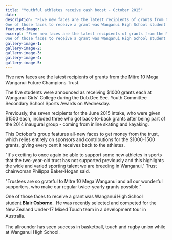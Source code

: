 ```yaml
---
title: "Youthful athletes receive cash boost - October 2015"
date: 
description: "Five new faces are the latest recipients of grants from the Mitre 10 Mega Wanganui Future Champions Trust.
One of those faces to receive a grant was Wanganui High School student Blair Osborne."
featured-image: 
excerpt: "Five new faces are the latest recipients of grants from the Mitre 10 Mega Wanganui Future Champions Trust.
One of those faces to receive a grant was Wanganui High School student Blair Osborne."
gallery-image-1: 
gallery-image-2: 
gallery-image-3: 
gallery-image-4: 
gallery-image-5: 
---
```


<p>Five new faces are the latest recipients of grants from the Mitre 10 Mega Wanganui Future Champions Trust.</p>
<p>The five students were announced as receiving $1000 grants each at Wanganui Girls' College during the Dub.Dee.See. Youth Committee Secondary School Sports Awards on Wednesday.</p>
<p>Previously, the seven recipients for the June 2015 intake, who were given $1500 each, included three who got back-to-back grants after being part of the 2014 inaugural group - coming from inline skating and kayaking.</p>
<p>This October's group features all-new faces to get money from the trust, which relies entirely on sponsors and contributions for the $1000-1500 grants, giving every cent it receives back to the athletes.</p>
<p>"It's exciting to once again be able to support some new athletes in sports that the two-year-old trust has not supported previously and this highlights the wide and varied sporting talent we are breeding in Wanganui," Trust chairwoman Philippa Baker-Hogan said.</p>
<p>"Trustees are so grateful to Mitre 10 Mega Wanganui and all our wonderful supporters, who make our regular twice-yearly grants possible."</p>
<p>One of those faces to receive a grant was Wanganui High School student&nbsp;<strong>Blair Osborne</strong>. &nbsp;He was&nbsp;<span style="line-height: 1.5;">recently selected and competed for the New Zealand Under-17 Mixed Touch team in a development tour in Australia.</span></p>
<p>The allrounder has seen success in basketball, touch and rugby union while at Wanganui High School.</p>

